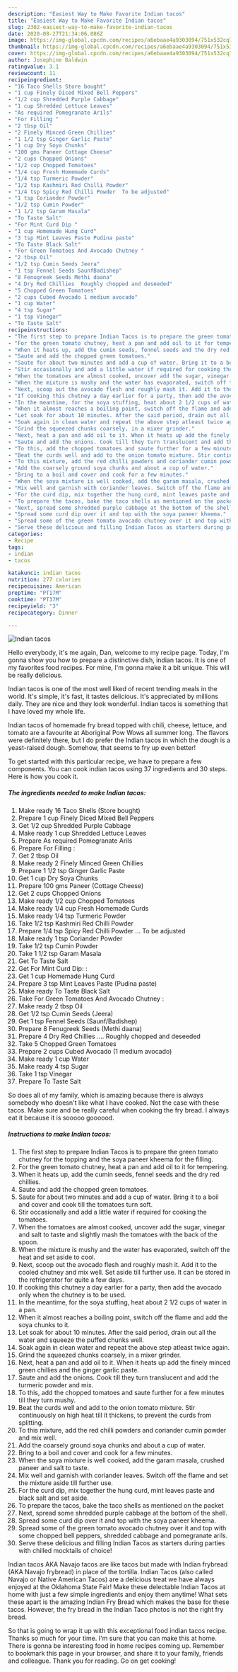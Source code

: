 ```yaml
---
description: "Easiest Way to Make Favorite Indian tacos"
title: "Easiest Way to Make Favorite Indian tacos"
slug: 2302-easiest-way-to-make-favorite-indian-tacos
date: 2020-08-27T21:34:06.086Z
image: https://img-global.cpcdn.com/recipes/a6ebaae4a9303094/751x532cq70/indian-tacos-recipe-main-photo.jpg
thumbnail: https://img-global.cpcdn.com/recipes/a6ebaae4a9303094/751x532cq70/indian-tacos-recipe-main-photo.jpg
cover: https://img-global.cpcdn.com/recipes/a6ebaae4a9303094/751x532cq70/indian-tacos-recipe-main-photo.jpg
author: Josephine Baldwin
ratingvalue: 3.1
reviewcount: 11
recipeingredient:
- "16 Taco Shells Store bought"
- "1 cup Finely Diced Mixed Bell Peppers"
- "1/2 cup Shredded Purple Cabbage"
- "1 cup Shredded Lettuce Leaves"
- "As required Pomegranate Arils"
- "For Filling "
- "2 tbsp Oil"
- "2 Finely Minced Green Chillies"
- "1 1/2 tsp Ginger Garlic Paste"
- "1 cup Dry Soya Chunks"
- "100 gms Paneer Cottage Cheese"
- "2 cups Chopped Onions"
- "1/2 cup Chopped Tomatoes"
- "1/4 cup Fresh Homemade Curds"
- "1/4 tsp Turmeric Powder"
- "1/2 tsp Kashmiri Red Chilli Powder"
- "1/4 tsp Spicy Red Chilli Powder  To be adjusted"
- "1 tsp Coriander Powder"
- "1/2 tsp Cumin Powder"
- "1 1/2 tsp Garam Masala"
- "To Taste Salt"
- "For Mint Curd Dip "
- "1 cup Homemade Hung Curd"
- "3 tsp Mint Leaves Paste Pudina paste"
- "To Taste Black Salt"
- "For Green Tomatoes And Avocado Chutney "
- "2 tbsp Oil"
- "1/2 tsp Cumin Seeds Jeera"
- "1 tsp Fennel Seeds SaunfBadishep"
- "8 Fenugreek Seeds Methi daana"
- "4 Dry Red Chillies  Roughly chopped and deseeded"
- "5 Chopped Green Tomatoes"
- "2 cups Cubed Avocado 1 medium avocado"
- "1 cup Water"
- "4 tsp Sugar"
- "1 tsp Vinegar"
- "To Taste Salt"
recipeinstructions:
- "The first step to prepare Indian Tacos is to prepare the green tomato chutney for the topping and the soya paneer kheema for the filling."
- "For the green tomato chutney, heat a pan and add oil to it for tempering."
- "When it heats up, add the cumin seeds, fennel seeds and the dry red chillies."
- "Saute and add the chopped green tomatoes."
- "Saute for about two minutes and add a cup of water. Bring it to a boil and cover and cook till the tomatoes turn soft."
- "Stir occasionally and add a little water if required for cooking the tomatoes."
- "When the tomatoes are almost cooked, uncover add the sugar, vinegar and salt to taste and slightly mash the tomatoes with the back of the spoon."
- "When the mixture is mushy and the water has evaporated, switch off the heat and set aside to cool."
- "Next, scoop out the avocado flesh and roughly mash it. Add it to the cooled chutney and mix well. Set aside till further use. It can be stored in the refrigerator for quite a few days."
- "If cooking this chutney a day earlier for a party, then add the avocado only when the chutney is to be used."
- "In the meantime, for the soya stuffing, heat about 2 1/2 cups of water in a pan."
- "When it almost reaches a boiling point, switch off the flame and add the soya chunks to it."
- "Let soak for about 10 minutes. After the said period, drain out all the water and squeeze the puffed chunks well."
- "Soak again in clean water and repeat the above step atleast twice again."
- "Grind the squeezed chunks coarsely, in a mixer grinder."
- "Next, heat a pan and add oil to it. When it heats up add the finely minced green chillies and the ginger garlic paste."
- "Saute and add the onions. Cook till they turn translucent and add the turmeric powder and mix."
- "To this, add the chopped tomatoes and saute further for a few minutes till they turn mushy."
- "Beat the curds well and add to the onion tomato mixture. Stir continuously on high heat till it thickens, to prevent the curds from splitting."
- "To this mixture, add the red chilli powders and coriander cumin powder and mix well."
- "Add the coarsely ground soya chunks and about a cup of water."
- "Bring to a boil and cover and cook for a few minutes."
- "When the soya mixture is well cooked, add the garam masala, crushed paneer and salt to taste."
- "Mix well and garnish with coriander leaves. Switch off the flame and set the mixture aside till further use."
- "For the curd dip, mix together the hung curd, mint leaves paste and black salt and set aside."
- "To prepare the tacos, bake the taco shells as mentioned on the packet"
- "Next, spread some shredded purple cabbage at the bottom of the shell."
- "Spread some curd dip over it and top with the soya paneer kheema."
- "Spread some of the green tomato avocado chutney over it and top with some chopped bell peppers, shredded cabbage and pomegranate arils."
- "Serve these delicious and filling Indian Tacos as starters during parties with chilled mocktails of choice!"
categories:
- Recipe
tags:
- indian
- tacos

katakunci: indian tacos 
nutrition: 277 calories
recipecuisine: American
preptime: "PT17M"
cooktime: "PT37M"
recipeyield: "3"
recipecategory: Dinner

---
```



![Indian tacos](https://img-global.cpcdn.com/recipes/a6ebaae4a9303094/751x532cq70/indian-tacos-recipe-main-photo.jpg)

Hello everybody, it's me again, Dan, welcome to my recipe page. Today, I'm gonna show you how to prepare a distinctive dish, indian tacos. It is one of my favorites food recipes. For mine, I'm gonna make it a bit unique. This will be really delicious.

Indian tacos is one of the most well liked of recent trending meals in the world. It's simple, it's fast, it tastes delicious. It's appreciated by millions daily. They are nice and they look wonderful. Indian tacos is something that I have loved my whole life.

Indian tacos of homemade fry bread topped with chili, cheese, lettuce, and tomato are a favourite at Aboriginal Pow Wows all summer long. The flavors were definitely there, but I do prefer the Indian tacos in which the dough is a yeast-raised dough. Somehow, that seems to fry up even better!


To get started with this particular recipe, we have to prepare a few components. You can cook indian tacos using 37 ingredients and 30 steps. Here is how you cook it.

<!--inarticleads1-->

##### The ingredients needed to make Indian tacos:

1. Make ready 16 Taco Shells (Store bought)
1. Prepare 1 cup Finely Diced Mixed Bell Peppers
1. Get 1/2 cup Shredded Purple Cabbage
1. Make ready 1 cup Shredded Lettuce Leaves
1. Prepare As required Pomegranate Arils
1. Prepare For Filling :
1. Get 2 tbsp Oil
1. Make ready 2 Finely Minced Green Chillies
1. Prepare 1 1/2 tsp Ginger Garlic Paste
1. Get 1 cup Dry Soya Chunks
1. Prepare 100 gms Paneer (Cottage Cheese)
1. Get 2 cups Chopped Onions
1. Make ready 1/2 cup Chopped Tomatoes
1. Make ready 1/4 cup Fresh Homemade Curds
1. Make ready 1/4 tsp Turmeric Powder
1. Take 1/2 tsp Kashmiri Red Chilli Powder
1. Prepare 1/4 tsp Spicy Red Chilli Powder … To be adjusted
1. Make ready 1 tsp Coriander Powder
1. Take 1/2 tsp Cumin Powder
1. Take 1 1/2 tsp Garam Masala
1. Get To Taste Salt
1. Get For Mint Curd Dip: :
1. Get 1 cup Homemade Hung Curd
1. Prepare 3 tsp Mint Leaves Paste (Pudina paste)
1. Make ready To Taste Black Salt
1. Take For Green Tomatoes And Avocado Chutney :
1. Make ready 2 tbsp Oil
1. Get 1/2 tsp Cumin Seeds (Jeera)
1. Get 1 tsp Fennel Seeds (Saunf/Badishep)
1. Prepare 8 Fenugreek Seeds (Methi daana)
1. Prepare 4 Dry Red Chillies …. Roughly chopped and deseeded
1. Take 5 Chopped Green Tomatoes
1. Prepare 2 cups Cubed Avocado (1 medium avocado)
1. Make ready 1 cup Water
1. Make ready 4 tsp Sugar
1. Take 1 tsp Vinegar
1. Prepare To Taste Salt


So does all of my family, which is amazing because there is always somebody who doesn&#39;t like what I have cooked. Not the case with these tacos. Make sure and be really careful when cooking the fry bread. I always eat it because it is sooooo goooood. 

<!--inarticleads2-->

##### Instructions to make Indian tacos:

1. The first step to prepare Indian Tacos is to prepare the green tomato chutney for the topping and the soya paneer kheema for the filling.
1. For the green tomato chutney, heat a pan and add oil to it for tempering.
1. When it heats up, add the cumin seeds, fennel seeds and the dry red chillies.
1. Saute and add the chopped green tomatoes.
1. Saute for about two minutes and add a cup of water. Bring it to a boil and cover and cook till the tomatoes turn soft.
1. Stir occasionally and add a little water if required for cooking the tomatoes.
1. When the tomatoes are almost cooked, uncover add the sugar, vinegar and salt to taste and slightly mash the tomatoes with the back of the spoon.
1. When the mixture is mushy and the water has evaporated, switch off the heat and set aside to cool.
1. Next, scoop out the avocado flesh and roughly mash it. Add it to the cooled chutney and mix well. Set aside till further use. It can be stored in the refrigerator for quite a few days.
1. If cooking this chutney a day earlier for a party, then add the avocado only when the chutney is to be used.
1. In the meantime, for the soya stuffing, heat about 2 1/2 cups of water in a pan.
1. When it almost reaches a boiling point, switch off the flame and add the soya chunks to it.
1. Let soak for about 10 minutes. After the said period, drain out all the water and squeeze the puffed chunks well.
1. Soak again in clean water and repeat the above step atleast twice again.
1. Grind the squeezed chunks coarsely, in a mixer grinder.
1. Next, heat a pan and add oil to it. When it heats up add the finely minced green chillies and the ginger garlic paste.
1. Saute and add the onions. Cook till they turn translucent and add the turmeric powder and mix.
1. To this, add the chopped tomatoes and saute further for a few minutes till they turn mushy.
1. Beat the curds well and add to the onion tomato mixture. Stir continuously on high heat till it thickens, to prevent the curds from splitting.
1. To this mixture, add the red chilli powders and coriander cumin powder and mix well.
1. Add the coarsely ground soya chunks and about a cup of water.
1. Bring to a boil and cover and cook for a few minutes.
1. When the soya mixture is well cooked, add the garam masala, crushed paneer and salt to taste.
1. Mix well and garnish with coriander leaves. Switch off the flame and set the mixture aside till further use.
1. For the curd dip, mix together the hung curd, mint leaves paste and black salt and set aside.
1. To prepare the tacos, bake the taco shells as mentioned on the packet
1. Next, spread some shredded purple cabbage at the bottom of the shell.
1. Spread some curd dip over it and top with the soya paneer kheema.
1. Spread some of the green tomato avocado chutney over it and top with some chopped bell peppers, shredded cabbage and pomegranate arils.
1. Serve these delicious and filling Indian Tacos as starters during parties with chilled mocktails of choice!


Indian tacos AKA Navajo tacos are like tacos but made with Indian frybread (AKA Navajo frybread) in place of the tortilla. Indian Tacos (also called Navajo or Native American Tacos) are a delicious treat we have always enjoyed at the Oklahoma State Fair! Make these delectable Indian Tacos at home with just a few simple ingredients and enjoy them anytime! What sets these apart is the amazing Indian Fry Bread which makes the base for these tacos. However, the fry bread in the Indian Taco photos is not the right fry bread. 

So that is going to wrap it up with this exceptional food indian tacos recipe. Thanks so much for your time. I'm sure that you can make this at home. There is gonna be interesting food in home recipes coming up. Remember to bookmark this page in your browser, and share it to your family, friends and colleague. Thank you for reading. Go on get cooking!
